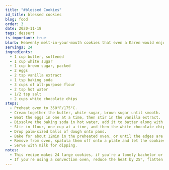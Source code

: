 ```yaml
---
title: "#blessed Cookies"
id_title: blessed cookies
blog: food
order: 3
date: 2020-11-18
tags: dessert
is_important: true
blurb: Heavenly melt-in-your-mouth cookies that even a Karen would enjoy.
servings: 24
ingredients:
  - 1 cup butter, softened
  - 1 cup white sugar
  - 1 cup brown sugar, packed
  - 2 eggs
  - 2 tsp vanilla extract
  - 1 tsp baking soda
  - 3 cups of all-purpose flour
  - 2 tsp hot water
  - 1/2 tsp salt
  - 2 cups white chocolate chips
steps:
  - Preheat oven to 350°F/175°C.
  - Cream together the butter, white sugar, brown sugar until smooth.
  - Beat the eggs in one at a time, then stir in the vanilla extract.
  - Dissolve the baking soda in hot water, add it to batter along with salt.
  - Stir in flour, one cup at a time, and then the white chocolate chips.
  - Drop palm-sized balls of dough onto pans.
  - Bake for about 12min in the preheated oven, or until the edges are nicely browned.
  - Remove from oven, spatula them off onto a plate and let the cookies rest for 1min.
  - Serve with milk for dipping.
notes:
  - This recipe makes 24 large cookies, if you're a lonely bachelor or a Karen looking for a love, you can seperate the dough into batches wrapped in tin foil and frozen. I don't know how long the dough lasts because I've never found out.
  - If you're using a convection oven, reduce the heat by 25°, flatten the cookie dough balls on the pan and follow the time precisely because the edges won't brown (heat is distributed evenly so everything is going to brown equally).
---
```

